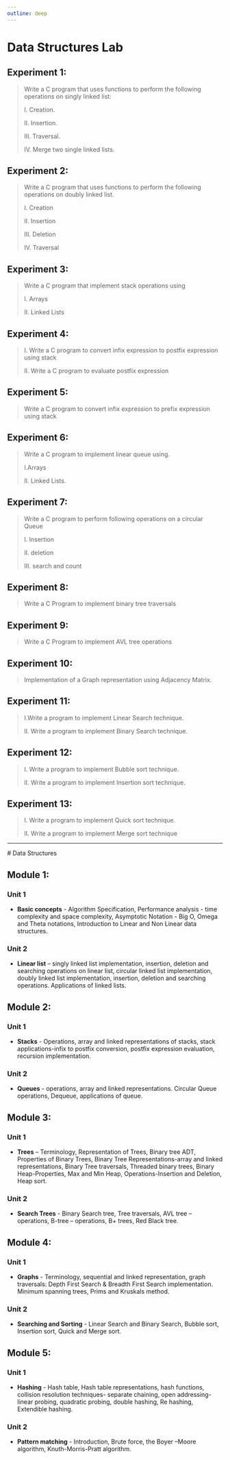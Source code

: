 ```yaml
---
outline: deep
---
```


# Data Structures Lab

## Experiment 1:

> Write a C program that uses functions to perform the following operations on singly linked list:
>
> I. Creation.
>
> II. Insertion.
>
> III. Traversal.
>
> IV. Merge two single linked lists.

## Experiment 2:

> Write a C program that uses functions to perform the following operations on doubly linked list.
>
> I. Creation
>
> II. Insertion
>
> III. Deletion
>
> IV. Traversal

## Experiment 3:

> Write a C program that implement stack operations using
>
> I. Arrays
>
> II. Linked Lists

## Experiment 4:

> I. Write a C program to convert infix expression to postfix expression using stack
>
> II. Write a C program to evaluate postfix expression

## Experiment 5:

> Write a C program to convert infix expression to prefix expression using stack

## Experiment 6:

> Write a C program to implement linear queue using.
>
> I.Arrays
>
> II. Linked Lists.

## Experiment 7:

> Write a C program to perform following operations on a circular Queue
>
> I. Insertion
>
> II. deletion
>
> III. search and count

## Experiment 8:

> Write a C Program to implement binary tree traversals

## Experiment 9:

> Write a C Program to implement AVL tree operations

## Experiment 10:

> Implementation of a Graph representation using Adjacency Matrix.

## Experiment 11:

> I.Write a program to implement Linear Search technique.
>
> II. Write a program to implement Binary Search technique.

## Experiment 12:

> I. Write a program to implement Bubble sort technique.
>
> II. Write a program to implement Insertion sort technique.

## Experiment 13:

> I. Write a program to implement Quick sort technique.
>
> II. Write a program to implement Merge sort technique

<hr>
# Data Structures

## Module 1:

### Unit 1

- **Basic concepts** - Algorithm Specification, Performance analysis - time complexity and space
  complexity, Asymptotic Notation - Big O, Omega and Theta notations, Introduction to Linear and
  Non Linear data structures.

### Unit 2

- **Linear list** – singly linked list implementation, insertion, deletion and searching operations on
  linear list, circular linked list implementation, doubly linked list implementation, insertion,
  deletion and searching operations. Applications of linked lists.

## Module 2:

### Unit 1

- **Stacks** - Operations, array and linked representations of stacks, stack applications-infix to
  postfix conversion, postfix expression evaluation, recursion implementation.

### Unit 2

- **Queues** - operations, array and linked representations. Circular Queue operations,
  Dequeue, applications of queue.

## Module 3:

### Unit 1

- **Trees** – Terminology, Representation of Trees, Binary tree ADT, Properties of Binary Trees,
  Binary Tree Representations-array and linked representations, Binary Tree traversals, Threaded
  binary trees, Binary Heap-Properties, Max and Min Heap, Operations-Insertion and Deletion,
  Heap sort.

### Unit 2

- **Search Trees** - Binary Search tree, Tree traversals, AVL tree – operations, B-tree – operations,
  B+ trees, Red Black tree.

## Module 4:

### Unit 1

- **Graphs** - Terminology, sequential and linked representation, graph traversals: Depth First
  Search & Breadth First Search implementation. Minimum spanning trees, Prims and Kruskals
  method.

### Unit 2

- **Searching and Sorting** - Linear Search and Binary Search, Bubble sort, Insertion sort, Quick
  and Merge sort.

## Module 5:

### Unit 1

- **Hashing** - Hash table, Hash table representations, hash functions, collision resolution
  techniques- separate chaining, open addressing-linear probing, quadratic probing, double
  hashing, Re hashing, Extendible hashing.

### Unit 2

- **Pattern matching** - Introduction, Brute force, the Boyer –Moore algorithm, Knuth-Morris-Pratt
  algorithm.
